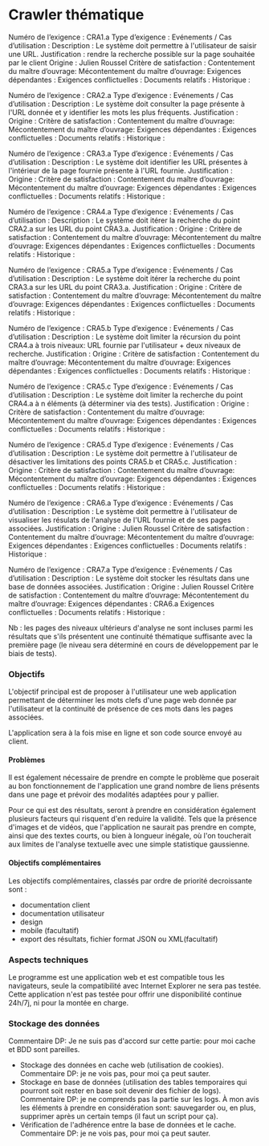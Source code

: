 # Crawler thématique


Numéro de l’exigence : CRA1.a
Type d’exigence :
Evénements / Cas d’utilisation :
Description : Le système doit permettre à l'utilisateur de saisir une URL.
Justification : rendre la recherche possible sur la page souhaitée par le client
Origine : Julien Roussel
Critère de satisfaction :
Contentement du maître d’ouvrage:
Mécontentement du maître d’ouvrage:
Exigences dépendantes :
Exigences conflictuelles :
Documents relatifs :
Historique :


Numéro de l’exigence : CRA2.a
Type d’exigence :
Evénements / Cas d’utilisation :
Description : Le système doit consulter la page présente à l'URL donnée et y identifier les mots les plus fréquents.
Justification :
Origine :
Critère de satisfaction :
Contentement du maître d’ouvrage:
Mécontentement du maître d’ouvrage:
Exigences dépendantes :
Exigences conflictuelles :
Documents relatifs :
Historique :


Numéro de l’exigence : CRA3.a
Type d’exigence :
Evénements / Cas d’utilisation :
Description : Le système doit identifier les URL présentes à l'intérieur de la page fournie présente à l'URL fournie.
Justification :
Origine :
Critère de satisfaction :
Contentement du maître d’ouvrage:
Mécontentement du maître d’ouvrage:
Exigences dépendantes :
Exigences conflictuelles :
Documents relatifs :
Historique :



Numéro de l’exigence : CRA4.a
Type d’exigence :
Evénements / Cas d’utilisation :
Description : Le système doit itérer la recherche du point CRA2.a sur les URL du point CRA3.a.
Justification :
Origine :
Critère de satisfaction :
Contentement du maître d’ouvrage:
Mécontentement du maître d’ouvrage:
Exigences dépendantes :
Exigences conflictuelles :
Documents relatifs :
Historique :


Numéro de l’exigence : CRA5.a
Type d’exigence :
Evénements / Cas d’utilisation :
Description : Le système doit itérer la recherche du point CRA3.a sur les URL du point CRA3.a.
Justification :
Origine :
Critère de satisfaction :
Contentement du maître d’ouvrage:
Mécontentement du maître d’ouvrage:
Exigences dépendantes :
Exigences conflictuelles :
Documents relatifs :
Historique :


Numéro de l’exigence : CRA5.b
Type d’exigence :
Evénements / Cas d’utilisation :
Description : Le système doit limiter la récursion du point CRA4.a à trois niveaux: URL fournie par l'utilisateur + deux niveaux de recherche.
Justification :
Origine :
Critère de satisfaction :
Contentement du maître d’ouvrage:
Mécontentement du maître d’ouvrage:
Exigences dépendantes :
Exigences conflictuelles :
Documents relatifs :
Historique :


Numéro de l’exigence : CRA5.c
Type d’exigence :
Evénements / Cas d’utilisation :
Description : Le système doit limiter la recherche du point CRA4.a à n éléments (à déterminer via des tests).
Justification :
Origine :
Critère de satisfaction :
Contentement du maître d’ouvrage:
Mécontentement du maître d’ouvrage:
Exigences dépendantes :
Exigences conflictuelles :
Documents relatifs :
Historique :


Numéro de l’exigence : CRA5.d
Type d’exigence :
Evénements / Cas d’utilisation :
Description : Le système doit permettre à l'utilisateur de désactiver les limitations des points CRA5.b et CRA5.c.
Justification :
Origine :
Critère de satisfaction :
Contentement du maître d’ouvrage:
Mécontentement du maître d’ouvrage:
Exigences dépendantes :
Exigences conflictuelles :
Documents relatifs :
Historique :

Numéro de l’exigence : CRA6.a
Type d’exigence :
Evénements / Cas d’utilisation :
Description : Le système doit permettre à l'utilisateur de visualiser les résulats de l'analyse de l'URL fournie et de ses pages associées.
Justification :
Origine : Julien Roussel
Critère de satisfaction :
Contentement du maître d’ouvrage:
Mécontentement du maître d’ouvrage:
Exigences dépendantes :
Exigences conflictuelles :
Documents relatifs :
Historique :

Numéro de l’exigence : CRA7.a
Type d’exigence :
Evénements / Cas d’utilisation :
Description : Le système doit stocker les résultats dans une base de données associées.
Justification :
Origine : Julien Roussel
Critère de satisfaction :
Contentement du maître d’ouvrage:
Mécontentement du maître d’ouvrage:
Exigences dépendantes : CRA6.a
Exigences conflictuelles :
Documents relatifs :
Historique :

Nb : les pages des niveaux ultérieurs d'analyse ne sont incluses parmi les résultats que s'ils présentent une continuité thématique suffisante avec la première page (le niveau sera déterminé en cours de développement par le biais de tests).

### Objectifs

L'objectif principal est de proposer à l'utilisateur une web application permettant de déterminer les mots clefs d'une page web donnée par l'utilisateur et la continuité de présence de ces mots dans les pages associées.

L'application sera à la fois mise en ligne et son code source envoyé au client.

#### Problèmes

Il est également nécessaire de prendre en compte le problème que poserait au bon fonctionnement de l'application une grand nombre de liens présents dans une page et prévoir des modalités adaptées pour y pallier.

Pour ce qui est des résultats, seront à prendre en considération également plusieurs facteurs qui risquent d'en reduire la validité. Tels que la présence d'images et de vidéos, que l'application ne saurait pas prendre en compte, ainsi que des textes courts, ou bien à longueur inégale, où l'on toucherait aux limites de l'analyse textuelle avec une simple statistique gaussienne.


#### Objectifs complémentaires

Les objectifs complémentaires, classés par ordre de priorité decroissante sont :

* documentation client
* documentation utilisateur
* design
* mobile (facultatif)
* export des résultats, fichier format JSON ou XML(facultatif)

### Aspects techniques

Le programme est une application web et est compatible tous les navigateurs, seule la compatibilité avec Internet Explorer ne sera pas testée. Cette application n'est pas testée pour offrir une disponibilité continue 24h/7j, ni pour la montée en charge.

### Stockage des données

Commentaire DP: Je ne suis pas d'accord sur cette partie: pour moi cache et BDD sont pareilles.

* Stockage des données en cache web (utilisation de cookies). Commentaire DP: je ne vois pas, pour moi ça peut sauter.
* Stockage en base de données (utilisation des tables temporaires qui pourront soit rester en base soit devenir des fichier de logs). Commentaire DP: je ne comprends pas la partie sur les logs. À mon avis les éléments à prendre en considération sont: sauvegarder ou, en plus, supprimer après un certain temps (il faut un script pour ça).
* Vérification de l'adhérence entre la base de données et le cache. Commentaire DP: je ne vois pas, pour moi ça peut sauter.
